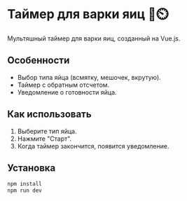 # Таймер для варки яиц 🥚⏲️

Мультяшный таймер для варки яиц, созданный на Vue.js.

## Особенности
- Выбор типа яйца (всмятку, мешочек, вкрутую).
- Таймер с обратным отсчетом.
- Уведомление о готовности яйца.

## Как использовать
1. Выберите тип яйца.
2. Нажмите "Старт".
3. Когда таймер закончится, появится уведомление.

## Установка
```bash
npm install
npm run dev